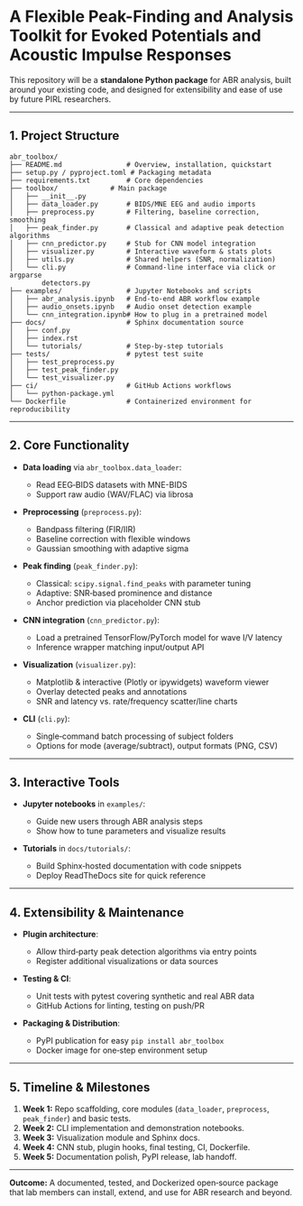 # A Flexible Peak-Finding and Analysis Toolkit for Evoked Potentials and Acoustic Impulse Responses

This repository will be a **standalone Python package** for ABR analysis, built around your existing code, and designed for extensibility and ease of use by future PIRL researchers.

---

## 1. Project Structure
```
abr_toolbox/
├── README.md                # Overview, installation, quickstart
├── setup.py / pyproject.toml # Packaging metadata
├── requirements.txt         # Core dependencies
├── toolbox/             # Main package
│   ├── __init__.py
│   ├── data_loader.py       # BIDS/MNE EEG and audio imports
│   ├── preprocess.py        # Filtering, baseline correction, smoothing
│   ├── peak_finder.py       # Classical and adaptive peak detection algorithms
│   ├── cnn_predictor.py     # Stub for CNN model integration
│   ├── visualizer.py        # Interactive waveform & stats plots
│   ├── utils.py             # Shared helpers (SNR, normalization)
│   └── cli.py               # Command‐line interface via click or argparse
        detectors.py
├── examples/                # Jupyter Notebooks and scripts
│   ├── abr_analysis.ipynb   # End‐to‐end ABR workflow example
│   ├── audio_onsets.ipynb   # Audio onset detection example
│   └── cnn_integration.ipynb# How to plug in a pretrained model
├── docs/                    # Sphinx documentation source
│   ├── conf.py
│   ├── index.rst
│   └── tutorials/           # Step‐by‐step tutorials
├── tests/                   # pytest test suite
│   ├── test_preprocess.py
│   ├── test_peak_finder.py
│   └── test_visualizer.py
├── ci/                      # GitHub Actions workflows
│   └── python-package.yml
└── Dockerfile               # Containerized environment for reproducibility
```

---

## 2. Core Functionality

- **Data loading** via `abr_toolbox.data_loader`:
  - Read EEG‐BIDS datasets with MNE-BIDS
  - Support raw audio (WAV/FLAC) via librosa

- **Preprocessing** (`preprocess.py`):
  - Bandpass filtering (FIR/IIR)
  - Baseline correction with flexible windows
  - Gaussian smoothing with adaptive sigma

- **Peak finding** (`peak_finder.py`):
  - Classical: `scipy.signal.find_peaks` with parameter tuning
  - Adaptive: SNR‐based prominence and distance
  - Anchor prediction via placeholder CNN stub

- **CNN integration** (`cnn_predictor.py`):
  - Load a pretrained TensorFlow/PyTorch model for wave I/V latency
  - Inference wrapper matching input/output API

- **Visualization** (`visualizer.py`):
  - Matplotlib & interactive (Plotly or ipywidgets) waveform viewer
  - Overlay detected peaks and annotations
  - SNR and latency vs. rate/frequency scatter/line charts

- **CLI** (`cli.py`):
  - Single‐command batch processing of subject folders
  - Options for mode (average/subtract), output formats (PNG, CSV)

---

## 3. Interactive Tools

- **Jupyter notebooks** in `examples/`:
  - Guide new users through ABR analysis steps
  - Show how to tune parameters and visualize results

- **Tutorials** in `docs/tutorials/`:
  - Build Sphinx‐hosted documentation with code snippets
  - Deploy ReadTheDocs site for quick reference

---

## 4. Extensibility & Maintenance

- **Plugin architecture**:
  - Allow third‐party peak detection algorithms via entry points
  - Register additional visualizations or data sources

- **Testing & CI**:
  - Unit tests with pytest covering synthetic and real ABR data
  - GitHub Actions for linting, testing on push/PR

- **Packaging & Distribution**:
  - PyPI publication for easy `pip install abr_toolbox`
  - Docker image for one‐step environment setup

---

## 5. Timeline & Milestones

1. **Week 1:** Repo scaffolding, core modules (`data_loader`, `preprocess`, `peak_finder`) and basic tests.
2. **Week 2:** CLI implementation and demonstration notebooks.
3. **Week 3:** Visualization module and Sphinx docs.
4. **Week 4:** CNN stub, plugin hooks, final testing, CI, Dockerfile.
5. **Week 5:** Documentation polish, PyPI release, lab handoff.

---

**Outcome:** A documented, tested, and Dockerized open‐source package that lab members can install, extend, and use for ABR research and beyond.


